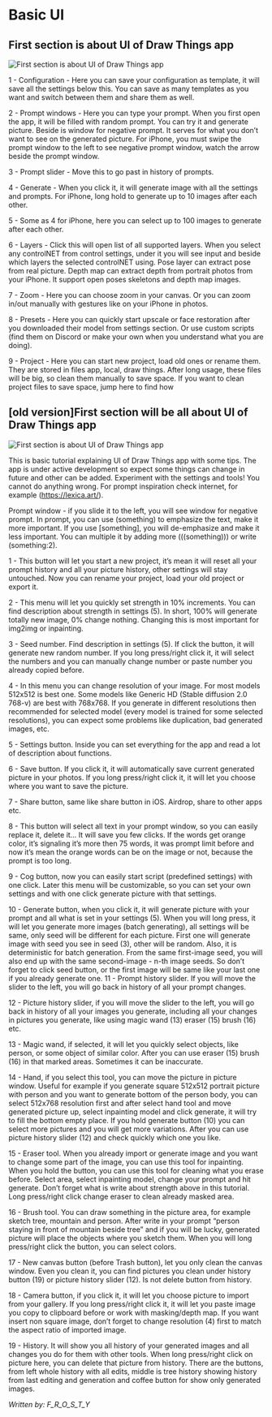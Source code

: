 # Basic UI


## First section is about UI of Draw Things app



![First section is about UI of Draw Things app](https://cdn.discordapp.com/attachments/1058172691309404170/1159101377520341042/IMG_0254.jpg?ex=660d4847&is=65fad347&hm=97d9205ef9fd6d7c203ab254a4f60c096b98e58ca8b3dc5eb0dd4c72c7fccb0b&)

1 - Configuration - Here you can save your configuration as template, it will save all the settings below this. You can save as many templates as you want and switch between them and share them as well. 

2 - Prompt windows - Here you can type your prompt. When you first open the app, it will be filled with random prompt. You can try it and generate picture. Beside is window for negative prompt. It serves for what you don’t want to see on the generated picture. For iPhone, you must swipe the prompt window to the left to see negative prompt window, watch the arrow beside the prompt window.

3 - Prompt slider  - Move this to go past in history of prompts. 

4 - Generate - When you click it, it will generate image with all the settings and prompts. For iPhone, long hold to generate up to 10 images after each other.

5 - Some as 4 for iPhone, here you can select up to 100 images to generate after each other. 

6 - Layers  - Click this will open list of all supported layers. When you select any controlNET  from control settings, under it you will see input and beside which layers the selected controlNET using. Pose  layer can extract pose from real picture. Depth map  can extract depth from portrait photos from your iPhone. It support open poses skeletons and depth map images. 

7 - Zoom  - Here you can choose zoom in your canvas. Or you can zoom in/out manually with gestures like on your iPhone in photos. 

8 - Presets  - Here you can quickly start upscale or face restoration after you downloaded their model from settings section. Or use custom scripts (find them on Discord or make your own when you understand what you are doing). 

9 - Project  - Here you can start new project, load old ones or rename them. They are stored in files app, local, draw things. After long usage, these files will be big, so clean them manually to save space.
If you want to clean project files to save space, jump here to find how 


## [old version]First section will be all about UI of Draw Things app


![First section is about UI of Draw Things app](https://cdn.discordapp.com/attachments/1058172691309404170/1058175920176898098/IMG_8831.png?ex=6606079f&is=65f3929f&hm=2a12d7fd47c5e3d94b0483cf1dd55435d60a97d0ba25aed06f725b1b654d6946&)

This is basic tutorial explaining UI of Draw Things app with some tips. The app is under active development so expect some things can change in future and other can be added. Experiment with the settings and tools! You cannot do anything wrong.  For prompt inspiration check internet, for example (https://lexica.art/). 

Prompt window - if you slide it to the left, you will see window for negative prompt. In prompt, you can use (something) to emphasize the text, make it more important. If you use [something], you will de-emphasize and make it less important. You can multiple it by adding more (((something))) or write (something:2). 

1 - This button will let you start a new project, it’s mean it will reset all your prompt history and all your picture history, other settings will stay untouched. Now you can rename your project, load your old project or export it. 

2 - This menu will let you quickly set strength in 10% increments. You can find description about strength in settings (5). In short, 100% will generate totally new image, 0% change nothing. Changing this is most important for img2img or inpainting.

3 - Seed number. Find description in settings (5). If click the button, it will generate new random number. If you long press/right click it, it will select the numbers and you can manually change number or paste number you already copied before.

4 - In this menu you can change resolution of your image. For most models 512x512 is best one. Some models like Generic HD (Stable diffusion 2.0 768-v) are best with 768x768. If you generate in different resolutions then recommended for selected model (every model is trained for some selected resolutions), you can expect some problems like duplication, bad generated images, etc.

5 - Settings button. Inside you can set everything for the app and read a lot of description about functions. 

6 - Save button. If you click it, it will automatically save current generated picture in your photos. If you long press/right click it, it will let you choose where you want to save the picture.

7 - Share button, same like share button in iOS. Airdrop, share to other apps etc.

8 - This button will select all text in your prompt window, so you can easily replace it, delete it… It will save you few clicks.
If the words get orange color, it’s signaling it’s more then 75 words, it was prompt limit before and now it’s mean the orange words can be on the image or not, because the prompt is too long. 

9 - Cog button, now you can easily start script (predefined settings) with one click. Later this menu will be customizable, so you can set your own settings and with one click generate picture with that settings.

10 - Generate button, when you click it, it will generate picture with your prompt and all what is set in your settings (5). When you will long press, it will let you generate more images (batch generating), all settings will be same, only seed will be different for each picture. First one will generate image with seed you see in seed (3), other will be random. Also, it is deterministic for batch generation. From the same first-image seed, you will also end up with the same second-image - n-th image seeds. So don’t forget to click seed button, or the first image will be same like your last one if you already generate one. 
11 - Prompt history slider. If you will move the slider to the left, you will go back in history of all your prompt changes.

12 - Picture history slider, if you will move the slider to the left, you will go back in history of all your images you generate, including all your changes in pictures you generate, like using magic wand (13) eraser (15) brush (16) etc. 

13 - Magic wand, if selected, it will let you quickly select objects, like person, or some object of similar color. After you can use eraser (15) brush (16) in that marked areas. Sometimes it can be inaccurate. 

14 - Hand, if you select this tool, you can move the picture in picture window. Useful for example if you generate square 512x512 portrait picture with person and you want to generate bottom of the person body, you can select 512x768 resolution first and after select hand tool and move generated picture up, select inpainting model and click generate, it will try to fill the bottom empty place. If you hold generate button (10) you can select more pictures and you will get more variations. After you can use picture history slider (12) and check quickly which one you like. 

15 - Eraser tool. When you already import or generate image and you want to change some part of the image, you can use this tool for inpainting. When you hold the button, you can use this tool for cleaning what you erase before. Select area, select inpainting model, change your prompt and hit generate. Don’t forget what is write about strength above in this tutorial. Long press/right click change eraser to clean already masked area.

16 - Brush tool. You can draw something in the picture area, for example sketch tree, mountain and person. After write in your prompt “person staying in front of mountain beside tree” and if you will be lucky, generated picture will place the objects where you sketch them. When you will long press/right click the button, you can select colors. 

17 - New canvas button (before Trash button), let you only clean the canvas window. Even you clean it, you can find pictures you clean under history button (19) or picture history slider (12). Is not delete button from history. 

18 - Camera button, if you click it, it will let you choose picture to import from your gallery. If you long press/right click it, it will let you paste image you copy to clipboard before or work with masking/depth map. If you want insert non square image, don’t forget to change resolution (4) first to match the aspect ratio of imported image. 

19 - History. It will show you all history of your generated images and all changes you do for them with other tools. When long press/right click on picture here, you can delete that picture from history. There are the buttons, from left whole history with all edits, middle is tree history showing history from last editing and generation and coffee button for show only generated images. 


*Written by: F_R_O_S_T_Y*
